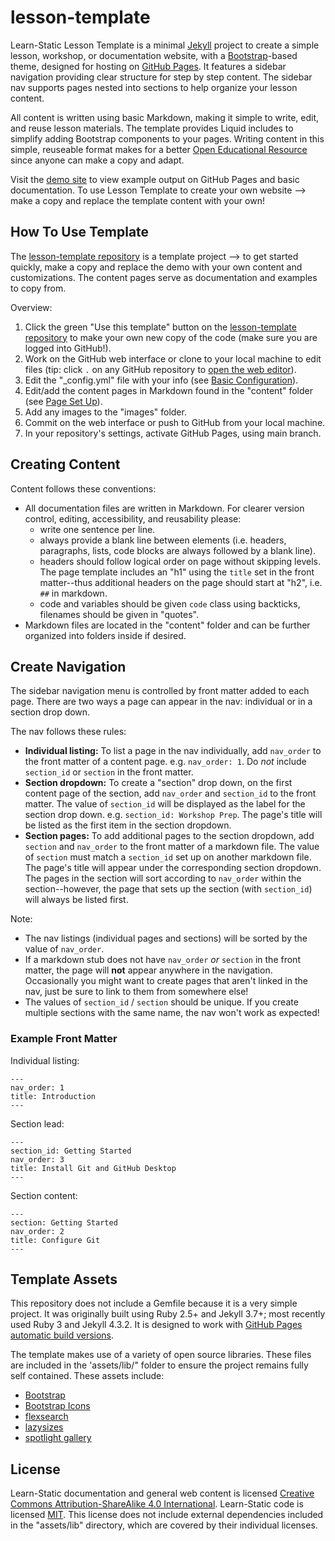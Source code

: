 # lesson-template

Learn-Static Lesson Template is a minimal [Jekyll](https://jekyllrb.com/) project to create a simple lesson, workshop, or documentation website, with a [Bootstrap](https://getbootstrap.com/)-based theme, designed for hosting on [GitHub Pages](https://pages.github.com/).
It features a sidebar navigation providing clear structure for step by step content.
The sidebar nav supports pages nested into sections to help organize your lesson content. 

All content is written using basic Markdown, making it simple to write, edit, and reuse lesson materials.
The template provides Liquid includes to simplify adding Bootstrap components to your pages.
Writing content in this simple, reuseable format makes for a better [Open Educational Resource](https://en.wikipedia.org/wiki/Open_educational_resources) since anyone can make a copy and adapt.

Visit the [demo site](https://learn-static.github.io/lesson-template/) to view example output on GitHub Pages and basic documentation.
To use Lesson Template to create your own website --> make a copy and replace the template content with your own!

## How To Use Template

The [lesson-template repository](https://github.com/learn-static/lesson-template) is a template project --> to get started quickly, make a copy and replace the demo with your own content and customizations. 
The content pages serve as documentation and examples to copy from.

Overview: 

1. Click the green "Use this template" button on the [lesson-template repository](https://github.com/learn-static/lesson-template) to make your own new copy of the code (make sure you are logged into GitHub!).
2. Work on the GitHub web interface or clone to your local machine to edit files (tip: click `.` on any GitHub repository to [open the web editor](https://docs.github.com/en/codespaces/the-githubdev-web-based-editor)).
3. Edit the "_config.yml" file with your info (see [Basic Configuration](https://learn-static.github.io/lesson-template/content/start/configure.html)).
4. Edit/add the content pages in Markdown found in the "content" folder (see [Page Set Up](https://learn-static.github.io/lesson-template/content/docs/pages.html)).
5. Add any images to the "images" folder.
5. Commit on the web interface or push to GitHub from your local machine.
6. In your repository's settings, activate GitHub Pages, using main branch.

## Creating Content

Content follows these conventions:

- All documentation files are written in Markdown. For clearer version control, editing, accessibility, and reusability please:
    - write one sentence per line.
    - always provide a blank line between elements (i.e. headers, paragraphs, lists, code blocks are always followed by a blank line).
    - headers should follow logical order on page without skipping levels. The page template includes an "h1" using the `title` set in the front matter--thus additional headers on the page should start at "h2", i.e. `##` in markdown.
    - code and variables should be given `code` class using backticks, filenames should be given in "quotes".
- Markdown files are located in the "content" folder and can be further organized into folders inside if desired.

## Create Navigation 

The sidebar navigation menu is controlled by front matter added to each page. 
There are two ways a page can appear in the nav: individual or in a section drop down.

The nav follows these rules:

- **Individual listing:** To list a page in the nav individually, add `nav_order` to the front matter of a content page. e.g. `nav_order: 1`. Do *not* include `section_id` or `section` in the front matter.
- **Section dropdown:** To create a "section" drop down, on the first content page of the section, add `nav_order` and `section_id` to the front matter. The value of `section_id` will be displayed as the label for the section drop down. e.g. `section_id: Workshop Prep`. The page's title will be listed as the first item in the section dropdown.
- **Section pages:** To add additional pages to the section dropdown, add `section` and `nav_order` to the front matter of a markdown file. The value of `section` must match a `section_id` set up on another markdown file. The page's title will appear under the corresponding section dropdown. The pages in the section will sort according to `nav_order` within the section--however, the page that sets up the section (with `section_id`) will always be listed first. 

Note: 

- The nav listings (individual pages and sections) will be sorted by the value of `nav_order`.
- If a markdown stub does not have `nav_order` *or* `section` in the front matter, the page will **not** appear anywhere in the navigation. Occasionally you might want to create pages that aren't linked in the nav, just be sure to link to them from somewhere else!
- The values of `section_id` / `section` should be unique. If you create multiple sections with the same name, the nav won't work as expected!

### Example Front Matter

Individual listing:

```
---
nav_order: 1
title: Introduction
---
```

Section lead:

```
---
section_id: Getting Started
nav_order: 3
title: Install Git and GitHub Desktop
---
```

Section content:

```
---
section: Getting Started
nav_order: 2
title: Configure Git
---
```

## Template Assets 

This repository does not include a Gemfile because it is a very simple project. 
It was originally built using Ruby 2.5+ and Jekyll 3.7+; most recently used Ruby 3 and Jekyll 4.3.2.
It is designed to work with [GitHub Pages automatic build versions](https://pages.github.com/versions/).

The template makes use of a variety of open source libraries. 
These files are included in the 'assets/lib/" folder to ensure the project remains fully self contained.
These assets include:

- [Bootstrap](https://getbootstrap.com/)
- [Bootstrap Icons](https://icons.getbootstrap.com/)
- [flexsearch](github.com/nextapps-de/flexsearch) 
- [lazysizes](https://github.com/aFarkas/lazysizes)
- [spotlight gallery](https://github.com/nextapps-de/spotlight)

## License

Learn-Static documentation and general web content is licensed [Creative Commons Attribution-ShareAlike 4.0 International](http://creativecommons.org/licenses/by-sa/4.0/).
Learn-Static code is licensed [MIT](https://github.com/learn-static/lesson-template/blob/main/LICENSE). 
This license does not include external dependencies included in the "assets/lib" directory, which are covered by their individual licenses.
